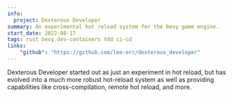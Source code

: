 ```yaml
---
info:
  project: Dexterous Developer
summary: An experimental hot reload system for the bevy game engine.
start_date: 2022-08-17
tags: rust bevy dev-containers tdd ci-cd
links:
    "github": "https://github.com/lee-orr/dexterous_developer"
---
```


Dexterous Developer started out as just an experiment in hot reload, but has evolved into a much more robust hot-reload system as well as providing capabilities like cross-compilation, remote hot reload, and more.
